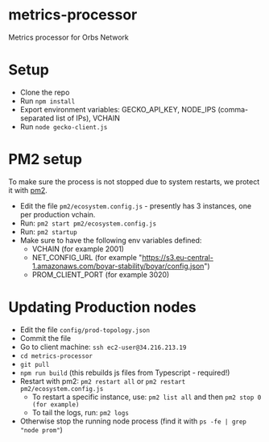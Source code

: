 # metrics-processor
Metrics processor for Orbs Network

# Setup
* Clone the repo
* Run `npm install`
* Export environment variables: GECKO_API_KEY, NODE_IPS (comma-separated list of IPs), VCHAIN
* Run `node gecko-client.js`

# PM2 setup
To make sure the process is not stopped due to system restarts, we protect it with [pm2](http://pm2.keymetrics.io/).
* Edit the file `pm2/ecosystem.config.js` - presently has 3 instances, one per production vchain.
* Run: `pm2 start pm2/ecosystem.config.js`
* Run: `pm2 startup`
* Make sure to have the following env variables defined:
  * VCHAIN (for example 2001)
  * NET_CONFIG_URL (for example "https://s3.eu-central-1.amazonaws.com/boyar-stability/boyar/config.json")
  * PROM_CLIENT_PORT (for example 3020)
  
# Updating Production nodes
* Edit the file `config/prod-topology.json`
* Commit the file
* Go to client machine: `ssh ec2-user@34.216.213.19`
* `cd metrics-processor`
* `git pull`
* `npm run build` (this rebuilds js files from Typescript - required!)
* Restart with pm2: `pm2 restart all` or `pm2 restart pm2/ecosystem.config.js`
  * To restart a specific instance, use: `pm2 list all` and then `pm2 stop 0 (for example)`
  * To tail the logs, run: `pm2 logs`
* Otherwise stop the running node process (find it with `ps -fe | grep "node prom"`)